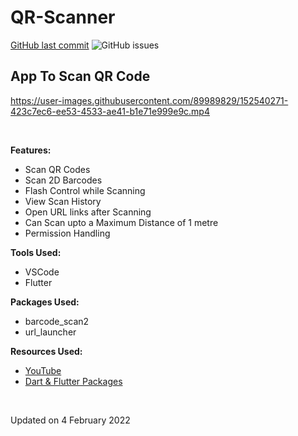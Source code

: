 # QR-Scanner

[GitHub last commit](https://img.shields.io/github/last-commit/cynthiakonar/food-info-app/qr-scan-v1?style=plastic) ![GitHub issues](https://img.shields.io/github/issues/cynthiakonar/food-info-app/qr-scan-v1?style=plastic) 

## App To Scan QR Code 

https://user-images.githubusercontent.com/89989829/152540271-423c7ec6-ee53-4533-ae41-b1e71e999e9c.mp4

<br>

**Features:** 
- Scan QR Codes
- Scan 2D Barcodes
- Flash Control while Scanning
- View Scan History
- Open URL links after Scanning
- Can Scan upto a Maximum Distance of 1 metre
- Permission Handling

**Tools Used:** 
- VSCode 
- Flutter 

**Packages Used:** 
- barcode_scan2
- url_launcher

**Resources Used:** 
- [YouTube](https://youtube.com)
- [Dart & Flutter Packages](https://pub.dev/)

<br>

Updated on 4 February 2022

